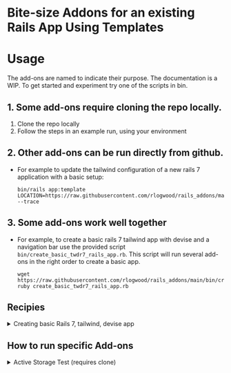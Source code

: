 # Bite-size Addons for an existing Rails App Using Templates

# Usage

The add-ons are named to indicate their purpose. The documentation is a WIP.
To get started and experiment try one of the scripts in bin.

## 1. Some add-ons require cloning the repo locally.
 1. Clone the repo locally
 2. Follow the steps in an example run, using your environment

## 2. Other add-ons can be run directly from github.
- For example to update the tailwind configuration of a 
new rails 7 application with a basic setup: 
    ```shell
    bin/rails app:template LOCATION=https://raw.githubusercontent.com/rlogwood/rails_addons/main/add_tailwind_scaffold/template.rb --trace
    ```
## 3. Some add-ons work well together
- For example, to create a basic rails 7 tailwind app with devise and a navigation bar use the provided script `bin/create_basic_twdr7_rails_app.rb`. 
This script will run several add-ons in the right order to create a basic app. 
    ```shell
    wget https://raw.githubusercontent.com/rlogwood/rails_addons/main/bin/create_basic_twdr7_rails_app.rb
    ruby create_basic_twdr7_rails_app.rb
    ```

## Recipies
<details> 
  <summary>Creating basic Rails 7, tailwind, devise app </summary>
This script will run the following add-on templates in order to create 
Rails 7 TailwindCSS application with Devise authentication, 
a navigation bar and several pages (home, about, services), a blog and post model.
The script will prompt for an email address and password and add an admin 
user that can create posts. 

-  rails7_tailwind_config
-  add_tailwind_scaffold
-  add_devise
-  add_pages_devise_nav
-  add_cancancan
-  add_blog
-  add_error_pages

### Create the app:
- _NOTE: Most of the individual addons can be run directly from the repo
but to run the script that creates the app applying all the above addons , you must first clone the repo_

  ```shell
  # clone the repo
  # run the ruby script
  % (repo_location)/bin/create_rails_app.rb
  ```

- _TODOs: WIP, improve layout and styling_

</details>

## How to run specific Add-ons

<details> 
  <summary>Active Storage Test (requires clone)</summary>

### Basic ActiveStorage test with Digital Ocean spaces
This simple template distills down only the changes needed to make **NEW** Rails 6 app
work with ActiveStorage using Digital Ocean spaces. Use this example as a simple 
reference application to see how ActiveStorage works. 

**An advanced use case is to run the template for an existing application. Do this on a new,
clean working branch so that you can see all the files that are added and changed.** The 
template will support the following use cases:
- using asset pipeline for css and webpacker 5 or 6 for javascript 
- using webpacker 5 or 6 for both css and javascript
- NOTE: Adding the template to existing applications has only been tested on webpacker 6 apps using webpacker for CSS



<details>
<summary>Example Run for Active Storage Test</summary>

- Watch GoRails Video https://gorails.com/episodes/direct-uploads-with-rails-active-storage
- This template is built from watching that video
- Sign-up for digtal ocean spaces and create your space and API keys
```

cd ~/mystuff

app_name=(your app name here)

echo "creating a default rails app with postgresql"
rails new $app_name -d postgresql

echo "adding active storage"
cd $app_name

template="~/mystuff/rails_addons/active_storage_test/template.rb"

bin/rails app:template LOCATION=$template --trace

bin/rails db:create
bin/rails db:migrate

# note install s3cmd (if you use brew: brew install s3cmd)
# configure s3cmd with s3cmd --configure (https://docs.digitalocean.com/products/spaces/resources/s3cmd/)

s3cmd setcors lib/active_storage_config/digital_ocean/cors.xml s3://(my bucket) 
 
export S3_KEY=(my key)
export S3_SECRET=(my secret))

bin/rails s
```
</details>


</details>
